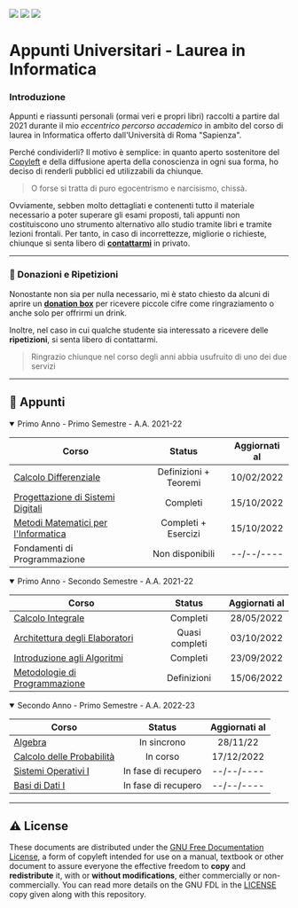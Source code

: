 <a href="https://github.com/Exyss"><img src="https://img.shields.io/badge/GitHub-100000?style=for-the-badge&logo=github&logoColor=white"/></a>
<a href="https://t.me/Exyss"><img src="https://img.shields.io/badge/Telegram-2CA5E0?style=for-the-badge&logo=telegram&logoColor=white"/></a>
<a href="https://ko-fi.com/exyss"><img src="https://img.shields.io/badge/Ko--fi-F16061?style=for-the-badge&logo=ko-fi&logoColor=white"/></a>
 	
# Appunti Universitari - Laurea in Informatica

### Introduzione

Appunti e riassunti personali (ormai veri e propri libri) raccolti a partire dal 2021 durante il mio _eccentrico percorso accademico_ in ambito del corso di laurea in Informatica offerto dall'Università di Roma "Sapienza".

Perché condividerli? Il motivo è semplice: in quanto aperto sostenitore del [Copyleft](https://en.wikipedia.org/wiki/Copyleft) e della diffusione aperta della conoscienza in ogni sua forma, ho deciso di renderli pubblici ed utilizzabili da chiunque.

> O forse si tratta di puro egocentrismo e narcisismo, chissà.

Ovviamente, sebben molto dettagliati e contenenti tutto il materiale necessario a poter superare gli esami proposti, tali appunti non costituiscono uno strumento alternativo allo studio tramite libri e tramite lezioni frontali. Per tanto, in caso di incorrettezze, migliorie o richieste, chiunque si senta libero di [__contattarmi__](https://t.me/Exyss) in privato.

____________

### 📣 Donazioni e Ripetizioni

Nonostante non sia per nulla necessario, mi è stato chiesto da alcuni di aprire un [__donation box__](https://ko-fi.com/exyss) per ricevere piccole cifre come ringraziamento o anche solo per offrirmi un drink.

Inoltre, nel caso in cui qualche studente sia interessato a ricevere delle __ripetizioni__, si senta libero di contattarmi.

> Ringrazio chiunque nel corso degli anni abbia usufruito di uno dei due servizi 

__________

## 📖 Appunti

<details open>
<summary>Primo Anno - Primo Semestre - A.A. 2021-22</summary>

| Corso | Status | Aggiornati al |
| ----- | :----: | :-----------: |
| [Calcolo Differenziale](../../raw/main/Primo%20Anno/Calcolo%20Differenziale.pdf) | Definizioni + Teoremi | 10/02/2022 |
| [Progettazione di Sistemi Digitali](../../raw/main/Primo%20Anno/Progettazione%20di%20Sistemi%20Digitali.pdf) | Completi | 15/10/2022 |
| [Metodi Matematici per l'Informatica](../../raw/main/Primo%20Anno/Metodi%20Matematici%20per%20l'Informatica.pdf) | Completi + Esercizi | 15/10/2022 |
| Fondamenti di Programmazione | Non disponibili | --/--/---- |
</details>

<details open>
<summary>Primo Anno - Secondo Semestre - A.A. 2021-22</summary>

| Corso | Status | Aggiornati al |
| ----- | :----: | :-----------: |
| [Calcolo Integrale](../../raw/main/Primo%20Anno/Calcolo%20Integrale.pdf) | Completi | 28/05/2022 |
| [Architettura degli Elaboratori](../../raw/main/Primo%20Anno/Architettura%20degli%20Elaboratori.pdf) | Quasi completi | 03/10/2022 |
| [Introduzione agli Algoritmi](../../raw/main/Primo%20Anno/Introduzione%20agli%20Algoritmi.pdf) | Completi | 23/09/2022 |
| [Metodologie di Programmazione](../../raw/main/Primo%20Anno/Metodologie%20di%20Programmazione.pdf) | Definizioni | 15/06/2022 |
</details>

<details open>
<summary>Secondo Anno - Primo Semestre - A.A. 2022-23</summary>

| Corso | Status | Aggiornati al |
| ----- | :----: | :-----------: |
| [Algebra](../../raw/main/Secondo%20Anno/Algebra.pdf) | In sincrono | 28/11/22 |
| [Calcolo delle Probabilità](../../raw/main/Secondo%20Anno/Calcolo%20delle%20Probabilità.pdf) | In corso | 17/12/2022 |
| [Sistemi Operativi I](../../raw/main/Secondo%20Anno/Sistemi%20Operativi.pdf) | In fase di recupero | --/--/---- |
| [Basi di Dati I](../../raw/main/Secondo%20Anno/Basi%20di%20Dati.pdf) | In fase di recupero | --/--/---- |
</details>

________

## ⚠️ License

These documents are distributed under the [GNU Free Documentation License](https://www.gnu.org/licenses/#FDL), a form of copyleft intended for use on a manual, textbook or other document to assure everyone the effective freedom to **copy** and **redistribute** it, with or **without modifications**, either commercially or non-commercially.
You can read more details on the GNU FDL in the [LICENSE](./LICENSE) copy given along with this repository.
